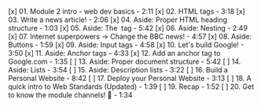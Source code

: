 [x] 01. Module 2 intro - web dev basics - 2:11
[x] 02. HTML tags - 3:18
[x] 03. Write a news article! - 2:06
[x] 04. Aside: Proper HTML heading structure - 1:03
[x] 05. Aside: The <img> tag - 5:42
[x] 06. Aside: Nesting - 2:49
[x] 07. Internet superpowers -> Change the BBC news! - 4:57
[x] 08. Aside: Buttons - 1:59
[x] 09. Aside: Input tags - 4:58
[x] 10. Let's build Google! - 3:50
[x] 11. Aside: Anchor tags - 4:33
[x] 12. Add an anchor tag to Google.com - 1:35
[ ] 13. Aside: Proper document structure - 5:42
[ ] 14. Aside: Lists - 3:54
[ ] 15. Aside: Description lists - 3:22
[ ] 16. Build a Personal Website - 8:42
[ ] 17. Deploy your Personal Website - 3:13
[ ] 18. A quick intro to Web Standards (Updated) - 1:39
[ ] 19. Recap - 1:52
[ ] 20. Get to know the module channels! 💜 - 1:34